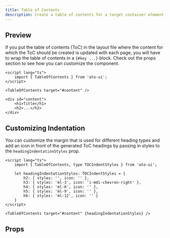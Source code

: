 ```yaml
---
title: Table of Contents
description: Create a table of contents for a target container element, so that you can quickly navigate to heading elements on a page.
---
```


<script>
    import { PropsTable } from '$components';
    import docs from '$lib/components/table-of-contents/TableOfContents.svelte?raw&sveld';
</script>

## Preview

If you put the table of contents (ToC) in the layout file where the content for which the ToC should be created is updated with each page, you will have to wrap the table of contents in a `{#key ...}` block. Check out the props section to see how you can customize the component.

```svelte
<script lang="ts">
    import { TableOfContents } from 'ato-ui';
</script>

<TableOfContents target="#content" />

<div id="content">
    <h1>Title</h1>
    <h2>...</h2>
</div>
```

## Customizing Indentation

You can customize the margin that is used for different heading types and add an icon in front of the generated ToC headings by passing in styles to the `headingIndentationStyles` prop.

```svelte
<script lang="ts">
    import { TableOfContents, type TOCIndentStyles } from 'ato-ui';

    let headingIndentationStyles: TOCIndentStyles = {
        h2: { styles: '', icon: '' },
        h3: { styles: 'ml-3', icon: 'i-mdi-chevron-right' },
        h4: { styles: 'ml-6', icon: '' },
        h5: { styles: 'ml-9', icon: '' },
        h6: { styles: 'ml-12', icon: '' }
    }
</script>

<TableOfContents target="#content" {headingIndentationStyles} />
```

## Props

<PropsTable props={docs.props} />